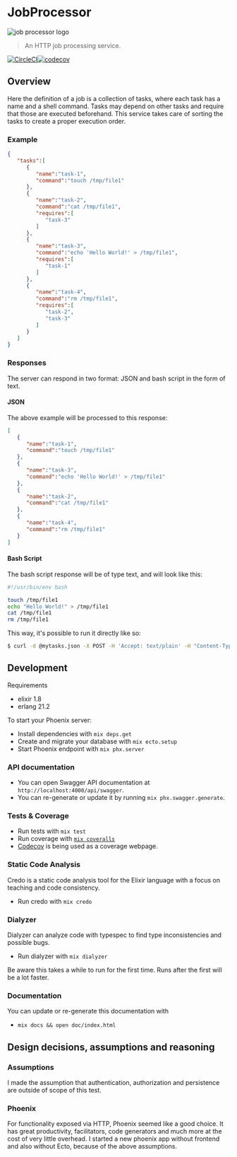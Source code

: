 # JobProcessor
![job processor logo](https://hopeful-bose-df991f.netlify.com/plan.png)
> An HTTP job processing service.

[![CircleCI](https://circleci.com/gh/lbighetti/job_processor.svg?style=svg&circle-token=92be9252e9b7cf812afa5ecd9110a8933661ac95)](https://circleci.com/gh/lbighetti/job_processor)[![codecov](https://codecov.io/gh/lbighetti/job_processor/branch/master/graph/badge.svg)](https://codecov.io/gh/lbighetti/job_processor)

## Overview

Here the definition of a job is a collection of tasks, where each task has a name and a shell command. Tasks may depend on other tasks and require that those are executed beforehand. This service takes care of sorting the tasks to create a proper execution order.

### Example

```json
{
   "tasks":[
      {
         "name":"task-1",
         "command":"touch /tmp/file1"
      },
      {
         "name":"task-2",
         "command":"cat /tmp/file1",
         "requires":[
            "task-3"
         ]
      },
      {
         "name":"task-3",
         "command":"echo 'Hello World!' > /tmp/file1",
         "requires":[
            "task-1"
         ]
      },
      {
         "name":"task-4",
         "command":"rm /tmp/file1",
         "requires":[
            "task-2",
            "task-3"
         ]
      }
   ]
}
```

### Responses

The server can respond in two format: JSON and bash script in the form of text.

#### JSON

The above example will be processed to this response:

```json
[
   {
      "name":"task-1",
      "command":"touch /tmp/file1"
   },
   {
      "name":"task-3",
      "command":"echo 'Hello World!' > /tmp/file1"
   },
   {
      "name":"task-2",
      "command":"cat /tmp/file1"
   },
   {
      "name":"task-4",
      "command":"rm /tmp/file1"
   }
]
```

#### Bash Script

The bash script response will be of type text, and will look like this:

```bash
#!/usr/bin/env bash

touch /tmp/file1
echo "Hello World!" > /tmp/file1
cat /tmp/file1
rm /tmp/file1
```

This way, it's possible to run it directly like so:

```bash
$ curl -d @mytasks.json -X POST -H 'Accept: text/plain' -H "Content-Type:application/json" http://localhost:4000/process_job | bash
```

## Development

Requirements

- elixir 1.8
- erlang 21.2

To start your Phoenix server:

  * Install dependencies with `mix deps.get`
  * Create and migrate your database with `mix ecto.setup`
  * Start Phoenix endpoint with `mix phx.server`

### API documentation

- You can open Swagger API documentation at `http://localhost:4000/api/swagger`.  
- You can re-generate or update it by running `mix phx.swagger.generate`.  

### Tests & Coverage

- Run tests with `mix test`
- Run coverage with [`mix coveralls`](https://hexdocs.pm/excoveralls/Mix.Tasks.Coveralls.html)
- [Codecov](https://codecov.io/gh/lbighetti/job_processor) is being used as a coverage webpage.

### Static Code Analysis

Credo is a static code analysis tool for the Elixir language with a focus on teaching and code consistency.

- Run credo with `mix credo`

### Dialyzer

Dialyzer can analyze code with typespec to find type inconsistencies and possible bugs.

* Run dialyzer with `mix dialyzer`

Be aware this takes a while to run for the first time. Runs after the first will be a lot faster.

### Documentation

You can update or re-generate this documentation with

* `mix docs && open doc/index.html`


## Design decisions, assumptions and reasoning

### Assumptions

I made the assumption that authentication, authorization and persistence are outside of scope of this test.

### Phoenix

For functionality exposed via HTTP, Phoenix seemed like a good choice. It has great productivity, facilitators, code generators and much more at the cost of very little overhead.
I started a new phoenix app without frontend and also without Ecto, because of the above assumptions.

